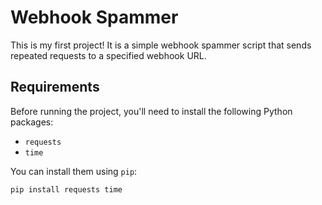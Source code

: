 # Webhook Spammer

This is my first project! It is a simple webhook spammer script that sends repeated requests to a specified webhook URL.

## Requirements

Before running the project, you'll need to install the following Python packages:

- `requests`
- `time`

You can install them using `pip`:

```bash
pip install requests time
